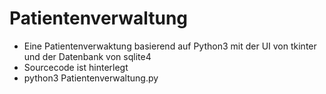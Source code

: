 # Patientenverwaltung
- Eine Patientenverwaktung basierend auf Python3 mit der UI von tkinter und der Datenbank von sqlite4
- Sourcecode ist hinterlegt
- python3 Patientenverwaltung.py
